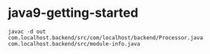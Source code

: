 # java9-getting-started

```javac -d out com.localhost.backend/src/com/localhost/backend/Processor.java com.localhost.backend/src/module-info.java ```
